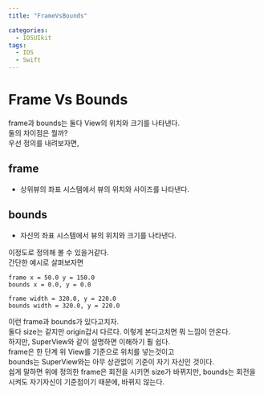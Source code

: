 ```yaml
---
title: "FrameVsBounds"

categories:
  - IOSUIkit
tags:
  - IOS
  - Swift
---
```


# Frame Vs Bounds 
frame과 bounds는 둘다 View의 위치와 크기를 나타낸다.  
둘의 차이점은 뭘까?  
우선 정의를 내려보자면,  
## **frame**

- 상위뷰의 좌표 시스템에서 뷰의 위치와 사이즈를 나타낸다.

## bounds

- 자신의 좌표 시스템에서 뷰의 위치와 크기를 나타낸다.

이정도로 정의해 볼 수 있을거같다.  
간단한 예시로 살펴보자면  
~~~
frame x = 50.0 y = 150.0
bounds x = 0.0, y = 0.0

frame width = 320.0, y = 220.0
bounds width = 320.0, y = 220.0
~~~  
이런 frame과 bounds가 있다고치자.  
둘다 size는 같지만 origin갑시 다르다. 이렇게 본다고치면 뭐 느낌이 안온다.  
하지만, SuperView와 같이 설명하면 이해하기 훨 쉽다.  
frame은 한 단계 위 View를 기준으로 위치를 넣는것이고  
bounds는 SuperView와는 아무 상관없이 기준이 자기 자신인 것이다.  
쉽게 말하면 위에 정의한 frame은 회전을 시키면 size가 바뀌지만,
bounds는 회전을 시켜도 자기자신이 기준점이기 때문에, 바뀌지 않는다.